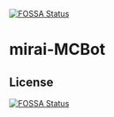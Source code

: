 [![FOSSA Status](https://app.fossa.com/api/projects/git%2Bgithub.com%2Flayou233%2Fmirai-MCBot.svg?type=shield)](https://app.fossa.com/projects/git%2Bgithub.com%2Flayou233%2Fmirai-MCBot?ref=badge_shield)

# mirai-MCBot

## License
[![FOSSA Status](https://app.fossa.com/api/projects/git%2Bgithub.com%2Flayou233%2Fmirai-MCBot.svg?type=large)](https://app.fossa.com/projects/git%2Bgithub.com%2Flayou233%2Fmirai-MCBot?ref=badge_large)
